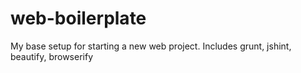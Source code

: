 web-boilerplate
===============

My base setup for starting a new web project.  Includes grunt, jshint, beautify, browserify
